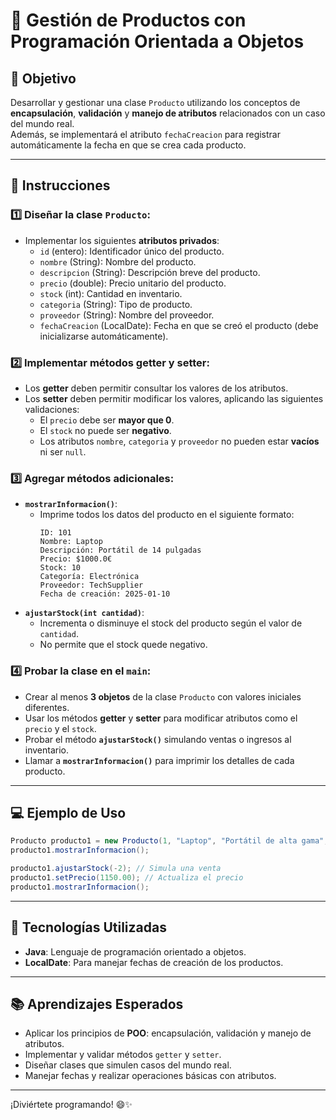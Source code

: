 # 🛒 Gestión de Productos con Programación Orientada a Objetos

## 🎯 Objetivo
Desarrollar y gestionar una clase `Producto` utilizando los conceptos de **encapsulación**, **validación** y **manejo de atributos** relacionados con un caso del mundo real.  
Además, se implementará el atributo `fechaCreacion` para registrar automáticamente la fecha en que se crea cada producto.

---

## 📝 Instrucciones

### 1️⃣ Diseñar la clase `Producto`:
- Implementar los siguientes **atributos privados**:
  - `id` (entero): Identificador único del producto.
  - `nombre` (String): Nombre del producto.
  - `descripcion` (String): Descripción breve del producto.
  - `precio` (double): Precio unitario del producto.
  - `stock` (int): Cantidad en inventario.
  - `categoria` (String): Tipo de producto.
  - `proveedor` (String): Nombre del proveedor.
  - `fechaCreacion` (LocalDate): Fecha en que se creó el producto (debe inicializarse automáticamente).

### 2️⃣ Implementar métodos **getter** y **setter**:
- Los **getter** deben permitir consultar los valores de los atributos.
- Los **setter** deben permitir modificar los valores, aplicando las siguientes validaciones:
  - El `precio` debe ser **mayor que 0**.
  - El `stock` no puede ser **negativo**.
  - Los atributos `nombre`, `categoria` y `proveedor` no pueden estar **vacíos** ni ser `null`.

### 3️⃣ Agregar métodos adicionales:
- **`mostrarInformacion()`**:
  - Imprime todos los datos del producto en el siguiente formato:
    ```
    ID: 101
    Nombre: Laptop
    Descripción: Portátil de 14 pulgadas
    Precio: $1000.0€
    Stock: 10
    Categoría: Electrónica
    Proveedor: TechSupplier
    Fecha de creación: 2025-01-10
    ```
- **`ajustarStock(int cantidad)`**:
  - Incrementa o disminuye el stock del producto según el valor de `cantidad`.
  - No permite que el stock quede negativo.

### 4️⃣ Probar la clase en el `main`:
- Crear al menos **3 objetos** de la clase `Producto` con valores iniciales diferentes.
- Usar los métodos **getter** y **setter** para modificar atributos como el `precio` y el `stock`.
- Probar el método **`ajustarStock()`** simulando ventas o ingresos al inventario.
- Llamar a **`mostrarInformacion()`** para imprimir los detalles de cada producto.

---

## 💻 Ejemplo de Uso
```java
Producto producto1 = new Producto(1, "Laptop", "Portátil de alta gama", 1200.50, 10, "Electrónica", "TechSupplier");
producto1.mostrarInformacion();

producto1.ajustarStock(-2); // Simula una venta
producto1.setPrecio(1150.00); // Actualiza el precio
producto1.mostrarInformacion();
```

---

## 🚀 Tecnologías Utilizadas
- **Java**: Lenguaje de programación orientado a objetos.
- **LocalDate**: Para manejar fechas de creación de los productos.

---

## 📚 Aprendizajes Esperados
- Aplicar los principios de **POO**: encapsulación, validación y manejo de atributos.
- Implementar y validar métodos `getter` y `setter`.
- Diseñar clases que simulen casos del mundo real.
- Manejar fechas y realizar operaciones básicas con atributos.

---

¡Diviértete programando! 😄✨

